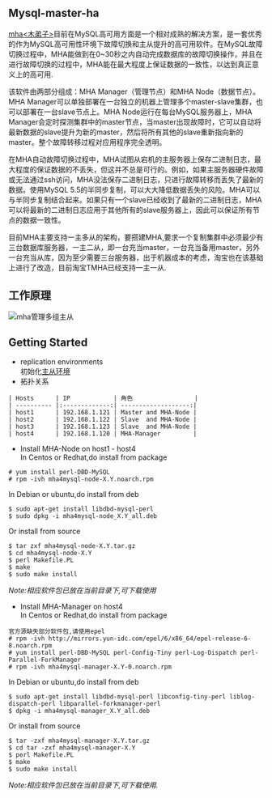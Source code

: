 ## Mysql-master-ha
  [mha<木弟子>](https://code.google.com/p/mysql-master-ha/)目前在MySQL高可用方面是一个相对成熟的解决方案，是一套优秀的作为MySQL高可用性环境下故障切换和主从提升的高可用软件。在MySQL故障切换过程中，MHA能做到在0~30秒之内自动完成数据库的故障切换操作，并且在进行故障切换的过程中，MHA能在最大程度上保证数据的一致性，以达到真正意义上的高可用. 

  该软件由两部分组成：MHA Manager（管理节点）和MHA Node（数据节点）。MHA Manager可以单独部署在一台独立的机器上管理多个master-slave集群，也可以部署在一台slave节点上。MHA Node运行在每台MySQL服务器上，MHA Manager会定时探测集群中的master节点，当master出现故障时，它可以自动将最新数据的slave提升为新的master，然后将所有其他的slave重新指向新的master。整个故障转移过程对应用程序完全透明。

  在MHA自动故障切换过程中，MHA试图从宕机的主服务器上保存二进制日志，最大程度的保证数据的不丢失，但这并不总是可行的。例如，如果主服务器硬件故障或无法通过ssh访问，MHA没法保存二进制日志，只进行故障转移而丢失了最新的数据。使用MySQL 5.5的半同步复制，可以大大降低数据丢失的风险。MHA可以与半同步复制结合起来。如果只有一个slave已经收到了最新的二进制日志，MHA可以将最新的二进制日志应用于其他所有的slave服务器上，因此可以保证所有节点的数据一致性。

  目前MHA主要支持一主多从的架构，要搭建MHA,要求一个复制集群中必须最少有三台数据库服务器，一主二从，即一台充当master，一台充当备用master，另外一台充当从库，因为至少需要三台服务器，出于机器成本的考虑，淘宝也在该基础上进行了改造，目前淘宝TMHA已经支持一主一从.  

## 工作原理
![mha管理多组主从](https://github.com/yotoobo/config/blob/master/mha/mha.png)  

## Getting Started
* replication environments  
  初始化[主从环境](https://github.com/yotoobo/config/blob/master/mysql/README.md)
* 拓扑关系  
```
| Hosts      | IP            | 角色                 |
| ---------- |:-------------:| -------------------:|
| host1      | 192.168.1.121 | Master and MHA-Node |
| host2      | 192.168.1.122 | Slave  and MHA-Node |
| host3      | 192.168.1.123 | Slave  and MHA-Node |
| host4      | 192.168.1.120 | MHA-Manager         |  
```  
* Install MHA-Node on host1 - host4  
In Centos or Redhat,do install from package 
```
# yum install perl-DBD-MySQL
# rpm -ivh mha4mysql-node-X.Y.noarch.rpm
```  
In Debian or ubuntu,do install from deb  
```
$ sudo apt-get install libdbd-mysql-perl
$ sudo dpkg -i mha4mysql-node_X.Y_all.deb  
```  
Or install from source  
```
$ tar zxf mha4mysql-node-X.Y.tar.gz  
$ cd mha4mysql-node-X.Y  
$ perl Makefile.PL  
$ make  
$ sudo make install
```  
_Note:相应软件包已放在当前目录下,可下载使用_  

* Install MHA-Manager on host4  
In Centos or Redhat,do install from package  
```
官方源缺失部分软件包,请使用epel
# rpm -ivh http://mirrors.yun-idc.com/epel/6/x86_64/epel-release-6-8.noarch.rpm
# yum install perl-DBD-MySQL perl-Config-Tiny perl-Log-Dispatch perl-Parallel-ForkManager
# rpm -ivh mha4mysql-manager-X.Y-0.noarch.rpm
```  
In Debian or ubuntu,do install from deb  
```
$ sudo apt-get install libdbd-mysql-perl libconfig-tiny-perl liblog-dispatch-perl libparallel-forkmanager-perl
$ dpkg -i mha4mysql-manager_X.Y_all.deb
```  
Or install from source  
```
$ tar -zxf mha4mysql-manager-X.Y.tar.gz
$ cd tar -zxf mha4mysql-manager-X.Y
$ perl Makefile.PL
$ make
$ sudo make install
```
_Note:相应软件包已放在当前目录下,可下载使用._  

